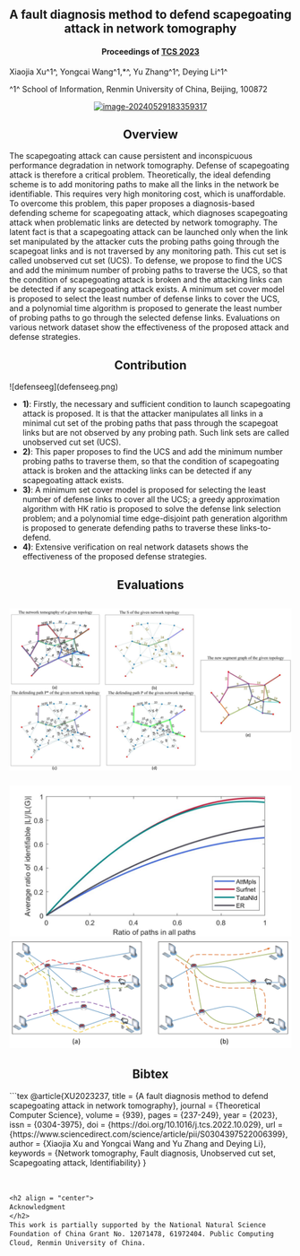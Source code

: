 <h2 align = "center">
A fault diagnosis method to defend scapegoating attack in network tomography
</h2>
<h4 align = "center" >
Proceedings of <a href="https://www.sciencedirect.com/science/article/pii/S0304397522006399"> TCS 2023 </a>
</h4>

Xiaojia Xu^1^, Yongcai Wang^1,*^,  Yu Zhang^1^, Deying Li^1^

^1^ School of Information, Renmin University of China, Beijing, 100872 

<center>
  <a href="defend.pdf"><img height= "50" src="https://p.ipic.vip/f50s58.png" alt="image-20240529183359317"  /> 
  </a>
</center>

<h2 align = "center">
Overview 
</h2>
The scapegoating attack can cause persistent and inconspicuous performance degradation in network tomography. Defense of scapegoating attack is therefore a critical problem. Theoretically, the ideal defending scheme is to add monitoring paths to make all the links in the network be identifiable. This requires very high monitoring cost, which is unaffordable. To overcome this problem, this paper proposes a diagnosis-based defending scheme for scapegoating attack, which diagnoses scapegoating attack when problematic links are detected by network tomography. The latent fact is that a scapegoating attack can be launched only when the link set manipulated by the attacker cuts the probing paths going through the scapegoat links and is not traversed by any monitoring path. This cut set is called unobserved cut set (UCS). To defense, we propose to find the UCS and add the minimum number of probing paths to traverse the UCS, so that the condition of scapegoating attack is broken and the attacking links can be detected if any scapegoating attack exists. A minimum set cover model is proposed to select the least number of defense links to cover the UCS, and a polynomial time algorithm is proposed to generate the least number of probing paths to go through the selected defense links. Evaluations on various network dataset show the effectiveness of the proposed attack and defense strategies.

<h2 align = "center">
Contribution
</h2>
![defenseeg](defenseeg.png)

-   **1)**: Firstly, the necessary and sufficient condition to launch scapegoating attack is proposed. It is that the attacker manipulates all links in a minimal cut set of the probing paths that pass through the scapegoat links but are not observed by any probing path. Such link sets are called unobserved cut set (UCS).
-   **2)**: This paper proposes to find the UCS and add the minimum number probing paths to traverse them, so that the condition of scapegoating attack is broken and the attacking links can be detected if any scapegoating attack exists.
-   **3)**: A minimum set cover model is proposed for selecting the least number of defense links to cover all the UCS; a greedy approximation algorithm with HK ratio is proposed to solve the defense link selection problem; and a polynomial time edge-disjoint path generation algorithm is proposed to generate defending paths to traverse these links-to-defend.
-   **4)**: Extensive verification on real network datasets shows the effectiveness of the proposed defense strategies.

<h2 align = "center">
Evaluations
<h2>

![defensepath](defensepath-7125047.png)

<img src="defenselink.png" alt="defenselink"  />

<img src="defenseeg.png" alt="figseg"  />

<h2 align = "center">
Bibtex
</h2>
```tex
@article{XU2023237,
title = {A fault diagnosis method to defend scapegoating attack in network tomography},
journal = {Theoretical Computer Science},
volume = {939},
pages = {237-249},
year = {2023},
issn = {0304-3975},
doi = {https://doi.org/10.1016/j.tcs.2022.10.029},
url = {https://www.sciencedirect.com/science/article/pii/S0304397522006399},
author = {Xiaojia Xu and Yongcai Wang and Yu Zhang and Deying Li},
keywords = {Network tomography, Fault diagnosis, Unobserved cut set, Scapegoating attack, Identifiability}
}

```


<h2 align = "center">
Acknowledgment 
</h2>
This work is partially supported by the National Natural Science Foundation of China Grant No. 12071478, 61972404. Public Computing Cloud, Renmin University of China.





